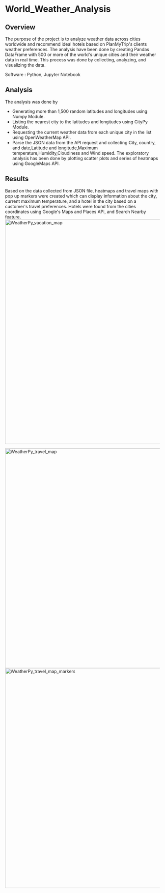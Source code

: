 # World_Weather_Analysis
## Overview
The purpose of the project is to analyze weather data across cities worldwide and recommend ideal hotels based on PlanMyTrip's clients weather preferences. The analysis have been done by creating Pandas DataFrame with 500 or more of the world's unique cities and their weather data in real time. This process was done by collecting, analyzing, and visualizing the data.

Software : Python, Jupyter Notebook

## Analysis
The analysis was done by 
* Generating more than 1,500 random latitudes and longitudes using Numpy Module.
* Listing the nearest city to the latitudes and longitudes using CityPy  Module.
* Requesting the current weather data from each unique city in the list using OpenWeatherMap API.
* Parse the JSON data from the API request and collecting City, country, and date,Latitude and longitude,Maximum temperature,Humidity,Cloudiness and Wind speed.
The exploratory analysis has been done by plotting scatter plots and series of heatmaps using GoogleMaps API.

## Results
Based on the data collected from JSON file, heatmaps and travel maps with pop up markers were created which can display information about the city, current maximum temperature, and a hotel in the city based on a customer's travel preferences. Hotels were found from the cities coordinates using Google's Maps and Places API, and Search Nearby feature.
<img width="732" alt="WeatherPy_vacation_map" src="https://user-images.githubusercontent.com/108298416/183264083-1ed14870-d756-413b-9332-7601a73abb39.PNG">

<img width="716" alt="WeatherPy_travel_map" src="https://user-images.githubusercontent.com/108298416/183264167-8918aa2d-15ca-44d9-960f-7870ebe3f551.PNG">

<img width="717" alt="WeatherPy_travel_map_markers" src="https://user-images.githubusercontent.com/108298416/183264170-ca1b0bbf-d8c7-4743-8a66-e851e6744918.PNG">

